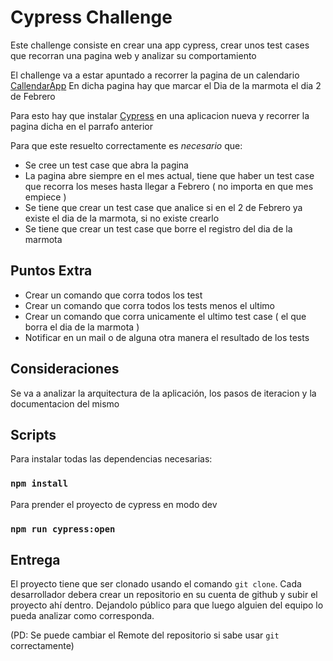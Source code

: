 # Cypress Challenge 
Este challenge consiste en crear una app cypress, crear unos test cases que recorran una pagina web y analizar su comportamiento

El challenge va a estar apuntado a recorrer la pagina de un calendario
 [CallendarApp](https://calendar-challenge-six.vercel.app/)
En dicha pagina hay que marcar el Dia de la marmota el dia 2 de Febrero

Para esto hay que instalar [Cypress](https://www.cypress.io/) en una aplicacion nueva y recorrer la pagina dicha en el parrafo anterior

Para que este resuelto correctamente es *necesario* que:
- Se cree un test case que abra la pagina
- La pagina abre siempre en el mes actual, tiene que haber un test case que recorra los meses hasta llegar a Febrero ( no importa en que mes empiece )
- Se tiene que crear un test case que analice si en el 2 de Febrero ya existe el dia de la marmota, si no existe crearlo
- Se tiene que crear un test case que borre el registro del dia de la marmota


## Puntos Extra

- Crear un comando que corra todos los test
- Crear un comando que corra todos los tests menos el ultimo
- Crear un comando que corra unicamente el ultimo test case ( el que borra el dia de la marmota )
- Notificar en un mail o de alguna otra manera el resultado de los tests

## Consideraciones

Se va a analizar la arquitectura de la aplicación, los pasos de iteracion y la documentacion del mismo


## Scripts

Para instalar todas las dependencias necesarias:
### `npm install`

Para prender el proyecto de cypress en modo dev
### `npm run cypress:open`

## Entrega
El proyecto tiene que ser clonado usando el comando `git clone`.
Cada desarrollador debera crear un repositorio en su cuenta de github y subir el proyecto ahí dentro.
Dejandolo público para que luego alguien del equipo lo pueda analizar como corresponda.

(PD: Se puede cambiar el Remote del repositorio si sabe usar `git` correctamente)
